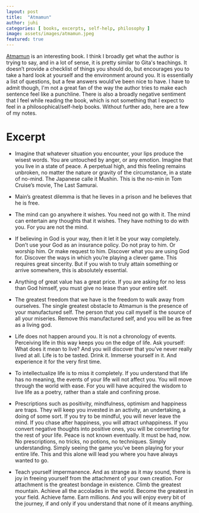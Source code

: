 ```yaml
---
layout: post
title:  "Atmamun"
author: juhi
categories: [ books, excerpts, self-help, philosophy ]
image: assets/images/atmamun.jpeg
featured: true
---
```

[Atmamun](https://www.goodreads.com/book/show/30008981-atmamun) is an interesting book. I think I broadly get what the author is trying to say, and in a lot of sense, it is pretty similar to Gita's teachings. It doesn’t provide a checklist of things you should do, but encourages you to take a hard look at yourself and the environment around you. It is essentially a list of questions, but a few answers would’ve been nice to have.
I have to admit though, I'm not a great fan of the way the author tries to make each sentence feel like a punchline. There is also a broadly negative sentiment that I feel while reading the book, which is not something that I expect to feel in a philosophical/self-help books. Without further ado, here are a few of my notes.

# Excerpt

-   Imagine that whatever situation you encounter, your lips produce the wisest words. You are untouched by anger, or any emotion. Imagine that you live in a state of peace. A perpetual high, and this feeling remains unbroken, no matter the nature or gravity of the circumstance, in a state of no-mind. The Japanese calle it Mushin. This is the no-min in Tom Cruise’s movie, The Last Samurai.
    
-   Main’s greatest dilemma is that he lieves in a prison and he believes that he is free.
    
-   The mind can go anywhere it wishes. You need not go with it. The mind can entertain any thoughts that it wishes. They have nothing to do with you. For you are not the mind.
    
-   If believing in God is your way, then it let it be your way completely. Don’t use your God as an insurance policy. Do not pray to him. Or worship him. Or make request to him. Discover what you are using God for. Discover the ways in which you’re playing a clever game. This requires great sincerity. But if you wish to truly attain something or arrive somewhere, this is absolutely essential.
    
-   Anything of great value has a great price. If you are asking for no less than God himself, you must give no lease than your entire self.
    
-   The greatest freedom that we have is the freedom to walk away from ourselves. The single greatest obstacle to Atmamun is the presence of your manufactured self. The person that you call myself is the source of all your miseries. Remove this manufactured self, and you will be as free as a living god.
    
-   Life does not happen around you. It is not a chronology of events. Perceiving life in this way keeps you on the edge of life. Ask yourself: What does it mean to live? And you will discover that you’ve never really lived at all. Life is to be tasted. Drink it. Immerse yourself in it. And experience it for the very first time.
    
-   To intellectualize life is to miss it completely. If you understand that life has no meaning, the events of your life will not affect you. You will move through the world with ease. For you will have acquired the wisdom to live life as a poetry, rather than a stale and confining prose.
    
-   Prescriptions such as positivity, mindfulness, optimism and happiness are traps. They will keep you invested in an activity, an undertaking, a doing of some sort. If you try to be mindful, you will never leave the mind. If you chase after happiness, you will attract unhappiness. If you convert negative thoughts into positive ones, you will be converting for the rest of your life. Peace is not known eventually. It must be had, now. No prescriptions, no tricks, no potions, no techniques. Simply understanding. Simply seeing the game you’ve been playing for your entire life. This and this alone will lead you where you have always wanted to go.
    
-   Teach yourself impermanence. And as strange as it may sound, there is joy in freeing yourself from the attachment of your own creation. For attachment is the greatest bondage in existence. Climb the greatest mountain. Achieve all the accolades in the world. Become the greatest in your field. Achieve fame. Earn millions. And you will enjoy every bit of the journey, if and only if you understand that none of it means anything.

